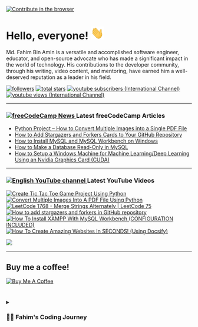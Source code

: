[![Contribute in the browser](https://gitpod.io/button/open-in-gitpod.svg)](https://gitpod.io/#https://github.com/FahimFBA/FahimFBA)

# Hello, everyone! <img src="./img/wave.gif" width="35px" height= "35px">

Md. Fahim Bin Amin is a versatile and accomplished software engineer, educator, and open-source advocate who has made a significant impact in the world of technology. His contributions to the developer community, through his writing, video content, and mentoring, have earned him a well-deserved reputation as a leader in his field.


   <p align="left">
         <a href="https://github.com/FahimFBA?tab=followers">
         <img alt="followers" title="Follow me on Github" src="https://custom-icon-badges.demolab.com/github/followers/FahimFBA?color=236ad3&labelColor=1155ba&style=for-the-badge&logo=person-add&label=Follow&logoColor=white"/></a>
      <a href="https://github.com/FahimFBA?tab=repositories&sort=stargazers">
         <img alt="total stars" title="Total stars on GitHub" src="https://custom-icon-badges.demolab.com/github/stars/FahimFBA?color=55960c&style=for-the-badge&labelColor=488207&logo=star"/></a>
      <a href="https://www.youtube.com/@FahimAmin?sub_confirmation=1">
         <img alt="youtube subscribers (International Channel)" title="Subscribe to my YouTube channel" src="https://custom-icon-badges.demolab.com/youtube/channel/subscribers/UCG97GCUifMS2Vm28tgXQi0Q?color=%23E05D44&label=SUBSCRIBE&logo=video&logoColor=white&style=for-the-badge&labelColor=CE4630"/></a> 
      <a href="https://www.youtube.com/@FahimAmin">
         <img alt="youtube views (International Channel)" title="YouTube views" src="https://custom-icon-badges.demolab.com/youtube/channel/views/UCG97GCUifMS2Vm28tgXQi0Q?color=%23E1AD0E&logo=eye&logoColor=white&style=for-the-badge&labelColor=C79600"/></a> 
   </p>

---
### <a href="https://www.freecodecamp.org/news/author/fahimbinamin/"><img src="https://github.com/selenium-cucumber/selenium-cucumber-java/assets/64195132/1554283d-c054-47ef-bbf0-d31bf367dba7" title="freeCodeCamp Article" alt="freeCodeCamp News" width="35"/> </a>Latest freeCodeCamp Articles
* [Python Project – How to Convert Multiple Images into a Single PDF File](https://www.freecodecamp.org/news/convert-multiple-images-into-a-single-pdf-file-with-python/)
* [How to Add Stargazers and Forkers Cards to Your GitHub Repository](https://www.freecodecamp.org/news/how-to-add-stargzers-and-forkers-to-your-github-repository/)
* [How to Install MySQL and MySQL Workbench on Windows](https://www.freecodecamp.org/news/how-to-install-mysql-workbench-on-windows/)
* [How to Make a Database Read-Only in MySQL](https://www.freecodecamp.org/news/how-to-make-a-database-read-only-in-mysql/)
* [How to Setup a Windows Machine for Machine Learning/Deep Learning Using an Nvidia Graphics Card (CUDA)](https://www.freecodecamp.org/news/how-to-setup-windows-machine-for-ml-dl-using-nvidia-graphics-card-cuda/)
---

### <a href="https://www.youtube.com/@FahimAmin?sub_confirmation=1"><img src="https://cdn.worldvectorlogo.com/logos/youtube-icon.svg" title="English YouTube channel" alt="English YouTube channel" width="30"/> </a>Latest YouTube Videos

<!-- BEGIN YOUTUBE-CARDS -->
[![Create Tic Tac Toe Game Project Using Python](https://ytcards.demolab.com/?id=CLEcsgTZVsA&title=Create+Tic+Tac+Toe+Game+Project+Using+Python&lang=en&timestamp=1690430991&background_color=%230d1117&title_color=%23ffffff&stats_color=%23dedede&width=250&border_radius=5&duration=1987 "Create Tic Tac Toe Game Project Using Python")](https://www.youtube.com/watch?v=CLEcsgTZVsA)
[![Convert Multiple Images Into A PDF File Using Python](https://ytcards.demolab.com/?id=zBZhfzgahsk&title=Convert+Multiple+Images+Into+A+PDF+File+Using+Python&lang=en&timestamp=1689692411&background_color=%230d1117&title_color=%23ffffff&stats_color=%23dedede&width=250&border_radius=5&duration=895 "Convert Multiple Images Into A PDF File Using Python")](https://www.youtube.com/watch?v=zBZhfzgahsk)
[![LeetCode 1768 - Merge Strings Alternately | LeetCode 75](https://ytcards.demolab.com/?id=-0yIVc6q-Ew&title=LeetCode+1768+-+Merge+Strings+Alternately+%7C+LeetCode+75&lang=en&timestamp=1689601020&background_color=%230d1117&title_color=%23ffffff&stats_color=%23dedede&width=250&border_radius=5&duration=650 "LeetCode 1768 - Merge Strings Alternately | LeetCode 75")](https://www.youtube.com/watch?v=-0yIVc6q-Ew)
[![How to add stargazers and forkers in GitHub repository](https://ytcards.demolab.com/?id=9w2c6f-_ies&title=How+to+add+stargazers+and+forkers+in+GitHub+repository&lang=en&timestamp=1689420440&background_color=%230d1117&title_color=%23ffffff&stats_color=%23dedede&width=250&border_radius=5&duration=352 "How to add stargazers and forkers in GitHub repository")](https://www.youtube.com/watch?v=9w2c6f-_ies)
[![How To Install XAMPP With MySQL Workbench (CONFIGURATION INCLUDED)](https://ytcards.demolab.com/?id=gxYpitQmais&title=How+To+Install+XAMPP+With+MySQL+Workbench+%28CONFIGURATION+INCLUDED%29&lang=en&timestamp=1689255111&background_color=%230d1117&title_color=%23ffffff&stats_color=%23dedede&width=250&border_radius=5&duration=804 "How To Install XAMPP With MySQL Workbench (CONFIGURATION INCLUDED)")](https://www.youtube.com/watch?v=gxYpitQmais)
[![How To Create Amazing Websites In SECONDS! (Using Docsify)](https://ytcards.demolab.com/?id=u20KDe5oEaU&title=How+To+Create+Amazing+Websites+In+SECONDS%21+%28Using+Docsify%29&lang=en&timestamp=1688131812&background_color=%230d1117&title_color=%23ffffff&stats_color=%23dedede&width=250&border_radius=5&duration=697 "How To Create Amazing Websites In SECONDS! (Using Docsify)")](https://www.youtube.com/watch?v=u20KDe5oEaU)
<!-- END YOUTUBE-CARDS -->

[<img src="https://custom-icon-badges.demolab.com/badge/-Subscribe%20For%20More-red?style=for-the-badge&logo=video&logoColor=white"/>](https://www.youtube.com/@FahimAmin?sub_confirmation=1)

<hr>

## Buy me a coffee!

<a href="https://www.buymeacoffee.com/fahimbinamin" target="_blank"><img src="https://cdn.buymeacoffee.com/buttons/v2/default-green.png" alt="Buy Me A Coffee" style="height: 60px !important;width: 217px !important;" ></a>

#

<details>
 <summary><h3>👨‍💻 Fahim's Coding Journey</h3></summary>

It's **Md. Fahim Bin Amin**, author [@freeCodeCamp](https://www.freecodecamp.org/news/author/fahimbinamin/), open-source contributor. I am also a contributor to [Microsoft](https://www.microsoft.com/en-us/) Research Investigation to OSS. Currently, I am working actively on the official [freeCodeCamp](https://www.freecodecamp.org/) Bengali team as a volunteer {🎉 I am the 3rd Bangladeshi and the first and the only student from my university, [United International University](https://www.uiu.ac.bd/), who got this opportunity to work with the official team of freeCodeCamp 😋}.

Basically, I like to work with Python, Java, C, C++, Markdown and so on. You can check my **blog site** [here](https://blog.fahimbinamin.com/).

I like to teach others about programming and technical stuff. I have [a Brand YouTube channel](https://www.youtube.com/@FahimAmin) where I teach programming and technical stuff regularly.

I also write articles frequently on various well-known platforms. Among those, [freeCodeCamp English](https://www.freecodecamp.org/news/author/fahimbinamin/), [freeCodeCamp Bengali](https://www.freecodecamp.org/bengali/news/author/fahimbinamin/), [Dev.to](https://dev.to/fahimfba) and [Hashnode](https://hashnode.com/@FahimFBA) are my most favourite platforms. 😊

[website]: https://fahimbinamin.com/
[youtube]: https://www.youtube.com/@FahimAmin

</summary>
</details>
